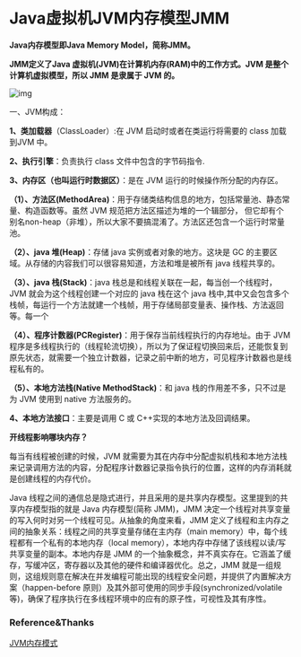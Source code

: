 # Java虚拟机JVM内存模型JMM

**Java内存模型即Java Memory Model，简称JMM。**

**JMM定义了Java 虚拟机(JVM)在计算机内存(RAM)中的工作方式。JVM 是整个计算机虚拟模型，所以 JMM 是隶属于 JVM 的。**

 ![img](https://img2020.cnblogs.com/blog/1019373/202108/1019373-20210830154712661-1009674662.png)

一、JVM构成：

**1、类加载器**（ClassLoader）:在 JVM 启动时或者在类运行将需要的 class 加载到JVM 中。

**2、执行引擎**：负责执行 class 文件中包含的字节码指令.

**3、内存区（也叫运行时数据区）**：是在 JVM 运行的时候操作所分配的内存区。

**（1）、方法区(MethodArea)**：用于存储类结构信息的地方，包括常量池、静态常量、构造函数等。虽然 JVM 规范把方法区描述为堆的一个辑部分， 但它却有个别名non-heap（非堆），所以大家不要搞混淆了。方法区还包含一个运行时常量池。

**（2）、java 堆(Heap)**：存储 java 实例或者对象的地方。这块是 GC 的主要区域。从存储的内容我们可以很容易知道，方法和堆是被所有 java 线程共享的。

**（3）、java 栈(Stack)**：java 栈总是和线程关联在一起，每当创一个线程时，JVM 就会为这个线程创建一个对应的 java 栈在这个 java 栈中,其中又会包含多个栈帧，每运行一个方法就建一个栈帧，用于存储局部变量表、操作栈、方法返回等。每一个

**（4）、程序计数器(PCRegister)**：用于保存当前线程执行的内存地址。由于 JVM 程序是多线程执行的（线程轮流切换），所以为了保证程切换回来后，还能恢复到原先状态，就需要一个独立计数器，记录之前中断的地方，可见程序计数器也是线程私有的。

**（5）、本地方法栈(Native MethodStack)**：和 java 栈的作用差不多，只不过是为 JVM 使用到 native 方法服务的。

**4、本地方法接口**：主要是调用 C 或 C++实现的本地方法及回调结果。

**开线程影响哪块内存？**

每当有线程被创建的时候，JVM 就需要为其在内存中分配虚拟机栈和本地方法栈来记录调用方法的内容，分配程序计数器记录指令执行的位置，这样的内存消耗就是创建线程的内存代价。

Java 线程之间的通信总是隐式进行，并且采用的是共享内存模型。这里提到的共享内存模型指的就是 Java 内存模型(简称 JMM)，JMM 决定一个线程对共享变量的写入何时对另一个线程可见。从抽象的角度来看，JMM 定义了线程和主内存之间的抽象关系：线程之间的共享变量存储在主内存（main memory）中，每个线程都有一个私有的本地内存（local memory），本地内存中存储了该线程以读/写共享变量的副本。本地内存是 JMM 的一个抽象概念，并不真实存在。它涵盖了缓存，写缓冲区，寄存器以及其他的硬件和编译器优化。总之，JMM 就是一组规则，这组规则意在解决在并发编程可能出现的线程安全问题，并提供了内置解决方案（happen-before 原则）及其外部可使用的同步手段(synchronized/volatile 等)，确保了程序执行在多线程环境中的应有的原子性，可视性及其有序性。

### Reference&Thanks

[JVM内存模式](https://www.cnblogs.com/tangZH/p/15207075.html)